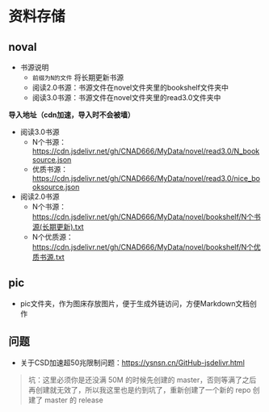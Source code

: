 # 资料存储

## noval

- 书源说明
  - `前缀为N的文件` 将长期更新书源
  - 阅读2.0书源：书源文件在novel文件夹里的bookshelf文件夹中
  - 阅读3.0书源：书源文件在novel文件夹里的read3.0文件夹中

**导入地址（cdn加速，导入时不会被墙）**

- 阅读3.0书源
  - N个书源：https://cdn.jsdelivr.net/gh/CNAD666/MyData/novel/read3.0/N_booksource.json
  - 优质书源：https://cdn.jsdelivr.net/gh/CNAD666/MyData/novel/read3.0/nice_booksource.json
- 阅读2.0书源
  - N个书源：https://cdn.jsdelivr.net/gh/CNAD666/MyData/novel/bookshelf/N个书源(长期更新).txt
  - N个优质源：https://cdn.jsdelivr.net/gh/CNAD666/MyData/novel/bookshelf/N个优质书源.txt

## pic

- pic文件夹，作为图床存放图片，便于生成外链访问，方便Markdown文档创作

## 问题
- 关于CSD加速超50兆限制问题：https://ysnsn.cn/GitHub-jsdelivr.html
> 坑：这里必须你是还没满 50M 的时候先创建的 master，否则等满了之后再创建就无效了，所以我这里也是约到坑了，重新创建了一个新的 repo 创建了 master 的 release
